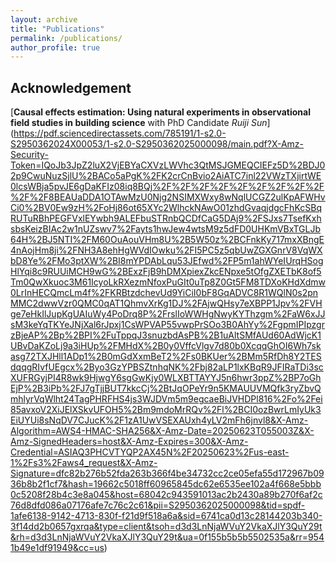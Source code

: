 ```yaml
---
layout: archive
title: "Publications"
permalink: /publications/
author_profile: true
---
```


## Acknowledgement
[**Causal effects estimation: Using natural experiments in observational field studies in building science** with PhD Candidate *Ruiji Sun*] (https://pdf.sciencedirectassets.com/785191/1-s2.0-S2950362024X00053/1-s2.0-S2950362025000098/main.pdf?X-Amz-Security-Token=IQoJb3JpZ2luX2VjEBYaCXVzLWVhc3QtMSJGMEQCIEFz5D%2BDJ02p9CwuNuzSjlU%2BACo5aPgK%2FK2crCnBvio2AiATC7inl22VWzTXjirtWE0lcsWBja5pvJE6gDaKFIz08iq8BQj%2F%2F%2F%2F%2F%2F%2F%2F%2F%2F%2F8BEAUaDDA1OTAwMzU0Njg2NSIMXWxy8wNqlUCGZ2ulKpAFWHvCi0%2BV0Ew9zH%2FoHj86ot65XYc2WlhckNAwO01zhdGvaqjdgcFhKcSBqRUTuRBhPEGFVxlEYwbh9ALEFbuSTRnbQCDfCaG5DAj9%2FSJxs7TsefKxhsbsKeizBIAc2w1nUZswv7%2Fayts1hwJew4wtsM9z5dFD0UHKmVBxTGLJb64H%2BJ5NTI%2FM60OuAouVHm8U%2B5W50z%2BCFnkKy717mxXBngE4nAojHm8ji%2FNH3A8ehHgWVdIOwku%2FI5PC5z5qbUwZGXGnrV8VqWXbD8Ye%2FMo3ptXW%2BI8mYPDAbLqu53JEfwd%2FP5m1ahWYeIUrqHSogHlYqi8c9RUUiMCH9wG%2BExzFjB9hDMXpiexZkcENpxe5tOfgZXETbK8of5Tm0QwXkuoc3M61IcyoLkRXezmNfoxPuGIt0uTp8Z0Gt5FM8TDXoKHdXdmw0LrInHECQmcLm4f%2FKRBtzdchevUd9YiCiI0bF8GqADVC8R1WQlN0s2pnMMC2dwwVzr0QMC0qAT1QhmvXrKg1DJ%2FAjwQHsy7eXBPP1Jpv%2FVHge7eHkIlJupKgUAIuWy4PoDrq8P%2FrslIoWWHgNwyKYThzgm%2FaW6xJJsM3keYqTKYeJNjXal6rJpxj1CsWPVAP55vwpPrSOo3B0AhYy%2FgpmIPIpzgrzBjeAP%2Bp%2BPI%2FuTppqJ3snuzbdAsPB%2B1uAltSMfAUd60AdWjcK1UBvDaKZoLj9a3iHUp%2FMHdX%2B0y0VffcVlgv7d80b0XcqqGhOI6Wh7skasg72TXJHll1ADp1%2B0mGdXxmBeT2%2Fs0BKUer%2BMm5RfDh8Y2TESdqqgRIvfUEgcx%2Byo3GzYPBSZtnhqNK%2Fbj82aLP1lxKBqR9JFIRaTDi3scXUFRGyjPI4R8wk9HjwgY6sgGwKjy0WLXBTTAYYJ5n6hwr3ppZ%2BP7oGhEjP%2B3iPb%2FJ7gTjjBUT7kkcCj%2BtJqOPeYr9n5KMAUUVMQfk3ryZbvQmhlyrVqWlht24TagPHRFHS4js3WJDVm5m9egcaeBiJVHDPl816%2Fo%2Fei85avxoV2XiJElXSkvUFOH5%2Bm9mdoMrRQv%2Fl%2BCI0ozBwrLmIyUk3EiUYUi8sNqDV7CJucK%2F1zA1UwVSEXAUxh4yLV2mFh6jnvl8&X-Amz-Algorithm=AWS4-HMAC-SHA256&X-Amz-Date=20250623T055003Z&X-Amz-SignedHeaders=host&X-Amz-Expires=300&X-Amz-Credential=ASIAQ3PHCVTYQP2AX45N%2F20250623%2Fus-east-1%2Fs3%2Faws4_request&X-Amz-Signature=dfc82b276b52fda263b366f4be34732cc2ce05efa55d172967b0936b8b2f1cf7&hash=19662c5018ff60965845dc62e6535ee102a4f668e5bbb0c5208f28b4c3e8a045&host=68042c943591013ac2b2430a89b270f6af2c76d8dfd086a07176afe7c76c2c61&pii=S2950362025000098&tid=spdf-1afe6138-9142-4713-830f-f21d9f518a6a&sid=6741ca0d13c28144203b340-3f14dd2b0657gxrqa&type=client&tsoh=d3d3LnNjaWVuY2VkaXJlY3QuY29t&rh=d3d3LnNjaWVuY2VkaXJlY3QuY29t&ua=0f155b5b5b5502535a&rr=9541b49e1df91949&cc=us)
